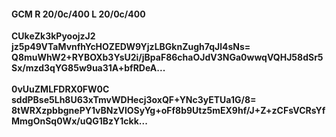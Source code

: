 #### GCM R 20/0c/400 L 20/0c/400
**CUkeZk3kPyoojzJ2**<br/>**jz5p49VTaMvnfhYcHOZEDW9YjzLBGknZugh7qJl4sNs=**<br/>**Q8muWhW2+RYBOXb3YsU2i/jBpaF86chaOJdV3NGa0wwqVQHJ58dSr5Sx/mzd3qYG85w9ua31A+bfRDeA...**<br/><br/>
**0vUuZMLFDRX0FW0C**<br/>**sddPBse5Lh8U63xTmvWDHecj3oxQF+YNc3yETUa1G/8=**<br/>**8tWRXzpbbgnePY1vBNzVlOSyYg+oFf8b9Utz5mEX9hf/J+Z+zCFsVCRsYfMmgOnSq0Wx/uQG1BzY1ckk...**